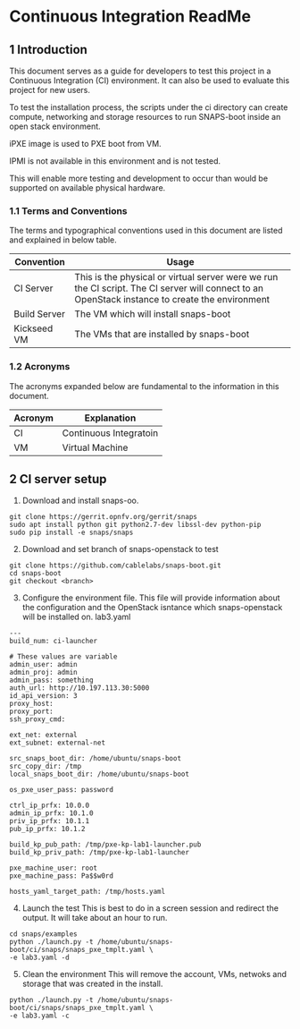 
# Continuous Integration ReadMe

## 1 Introduction

This document serves as a guide for developers to test this project
in a Continuous Integration (CI) environment.  It can also be used
to evaluate this project for new users.

To test the installation process, the scripts under the ci directory
can create compute, networking and storage resources to run SNAPS-boot
inside an open stack environment.  

iPXE image is used to PXE boot from VM.

IPMI is not available in this environment and is not tested.

This will enable more testing and development to occur than would be
supported on available physical hardware.

### 1.1 Terms and Conventions

The terms and typographical conventions used in this document are listed and
explained in below table.

| Convention | Usage |
| ---------- | ----- |
| CI Server | This is the physical or virtual server were we run the CI script. The CI server will connect to an OpenStack instance to create the environment|
| Build Server | The VM which will install snaps-boot |
| Kickseed VM | The VMs that are installed by snaps-boot |
### 1.2 Acronyms

The acronyms expanded below are fundamental to the information in this
document.

| Acronym | Explanation |
| ------- | ----------- |
| CI | Continuous Integratoin |
| VM | Virtual Machine |

## 2 CI server setup

1. Download and install snaps-oo.
```
git clone https://gerrit.opnfv.org/gerrit/snaps
sudo apt install python git python2.7-dev libssl-dev python-pip
sudo pip install -e snaps/snaps
```

2. Download and set branch of snaps-openstack to test
```
git clone https://github.com/cablelabs/snaps-boot.git
cd snaps-boot
git checkout <branch>
```
3.  Configure the environment file.
This file will provide information about the configuration and the
OpenStack isntance which snaps-openstack will be installed on.
lab3.yaml
```
---
build_num: ci-launcher

# These values are variable
admin_user: admin
admin_proj: admin
admin_pass: something
auth_url: http://10.197.113.30:5000
id_api_version: 3
proxy_host:
proxy_port:
ssh_proxy_cmd:

ext_net: external
ext_subnet: external-net

src_snaps_boot_dir: /home/ubuntu/snaps-boot
src_copy_dir: /tmp
local_snaps_boot_dir: /home/ubuntu/snaps-boot

os_pxe_user_pass: password

ctrl_ip_prfx: 10.0.0
admin_ip_prfx: 10.1.0
priv_ip_prfx: 10.1.1
pub_ip_prfx: 10.1.2

build_kp_pub_path: /tmp/pxe-kp-lab1-launcher.pub
build_kp_priv_path: /tmp/pxe-kp-lab1-launcher

pxe_machine_user: root
pxe_machine_pass: Pa$$w0rd

hosts_yaml_target_path: /tmp/hosts.yaml
```
4. Launch the test
This is best to do in a screen session and redirect the output.
It will take about an hour to run.
```
cd snaps/examples
python ./launch.py -t /home/ubuntu/snaps-boot/ci/snaps/snaps_pxe_tmplt.yaml \
-e lab3.yaml -d
```
5. Clean the environment
This will remove the account, VMs, netwoks and storage that was created
in the install.
```
python ./launch.py -t /home/ubuntu/snaps-boot/ci/snaps/snaps_pxe_tmplt.yaml \
-e lab3.yaml -c
```
